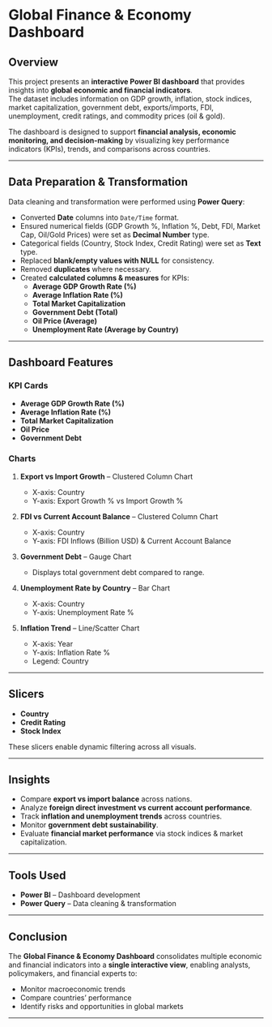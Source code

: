 # Global Finance & Economy Dashboard

## Overview
This project presents an **interactive Power BI dashboard** that provides insights into **global economic and financial indicators**.  
The dataset includes information on GDP growth, inflation, stock indices, market capitalization, government debt, exports/imports, FDI, unemployment, credit ratings, and commodity prices (oil & gold).  

The dashboard is designed to support **financial analysis, economic monitoring, and decision-making** by visualizing key performance indicators (KPIs), trends, and comparisons across countries.

---

## Data Preparation & Transformation
Data cleaning and transformation were performed using **Power Query**:
- Converted **Date** columns into `Date/Time` format.
- Ensured numerical fields (GDP Growth %, Inflation %, Debt, FDI, Market Cap, Oil/Gold Prices) were set as **Decimal Number** type.
- Categorical fields (Country, Stock Index, Credit Rating) were set as **Text** type.
- Replaced **blank/empty values with NULL** for consistency.
- Removed **duplicates** where necessary.
- Created **calculated columns & measures** for KPIs:
  - **Average GDP Growth Rate (%)**
  - **Average Inflation Rate (%)**
  - **Total Market Capitalization**
  - **Government Debt (Total)**
  - **Oil Price (Average)**
  - **Unemployment Rate (Average by Country)**

---

## Dashboard Features

### KPI Cards
- **Average GDP Growth Rate (%)**
- **Average Inflation Rate (%)**
- **Total Market Capitalization**
- **Oil Price**
- **Government Debt**

### Charts
1. **Export vs Import Growth** – Clustered Column Chart  
   - X-axis: Country  
   - Y-axis: Export Growth % vs Import Growth %  

2. **FDI vs Current Account Balance** – Clustered Column Chart  
   - X-axis: Country  
   - Y-axis: FDI Inflows (Billion USD) & Current Account Balance  

3. **Government Debt** – Gauge Chart  
   - Displays total government debt compared to range.  

4. **Unemployment Rate by Country** – Bar Chart  
   - X-axis: Country  
   - Y-axis: Unemployment Rate %  

5. **Inflation Trend** – Line/Scatter Chart  
   - X-axis: Year  
   - Y-axis: Inflation Rate %  
   - Legend: Country  

---

## Slicers
- **Country**
- **Credit Rating**
- **Stock Index**

These slicers enable dynamic filtering across all visuals.

---

## Insights
- Compare **export vs import balance** across nations.  
- Analyze **foreign direct investment vs current account performance**.  
- Track **inflation and unemployment trends** across countries.  
- Monitor **government debt sustainability**.  
- Evaluate **financial market performance** via stock indices & market capitalization.  

---

## Tools Used
- **Power BI** – Dashboard development  
- **Power Query** – Data cleaning & transformation  


---

## Conclusion
The **Global Finance & Economy Dashboard** consolidates multiple economic and financial indicators into a **single interactive view**, enabling analysts, policymakers, and financial experts to:  
- Monitor macroeconomic trends  
- Compare countries’ performance  
- Identify risks and opportunities in global markets  

---

